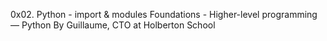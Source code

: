 0x02. Python - import & modules
 Foundations - Higher-level programming ― Python
 By Guillaume, CTO at Holberton School